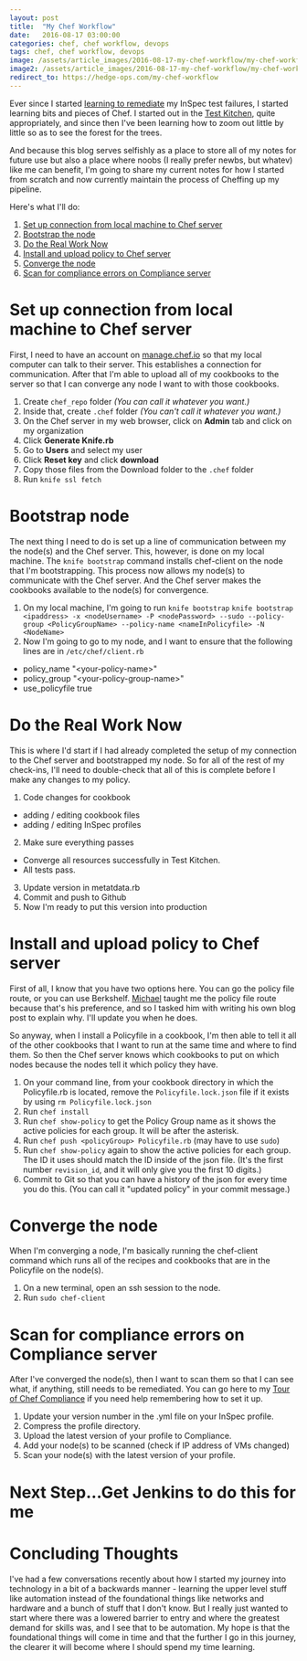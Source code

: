 ```yaml
---
layout: post
title:  "My Chef Workflow"
date:   2016-08-17 03:00:00
categories: chef, chef workflow, devops
tags: chef, chef workflow, devops
image: /assets/article_images/2016-08-17-my-chef-workflow/my-chef-workflow.png
image2: /assets/article_images/2016-08-17-my-chef-workflow/my-chef-workflow-mobile.png
redirect_to: https://hedge-ops.com/my-chef-workflow
---
```

Ever since I started [learning to remediate](http://www.anniehedgie.com/red-green-refactor) my InSpec test failures, I started learning bits and pieces of Chef. I started out in the [Test Kitchen](http://kitchen.ci/), quite appropriately, and since then I've been learning how to zoom out little by little so as to see the forest for the trees. 

And because this blog serves selfishly as a place to store all of my notes for future use but also a place where noobs (I really prefer newbs, but whatev) like me can benefit, I'm going to share my current notes for how I started from scratch and now currently maintain the process of Cheffing up my pipeline.

Here's what I'll do:

1. [Set up connection from local machine to Chef server](#set-up-connection-from-local-machine-to-chef-server)
2. [Bootstrap the node](#bootstrap-node)
3. [Do the Real Work Now](#do-the-real-work-now)
4. [Install and upload policy to Chef server](#install-and-upload-policy-to-chef-server)
5. [Converge the node](#converge-the-node)
6. [Scan for compliance errors on Compliance server](#scan-for-compliance-errors-on-compliance-server)

# Set up connection from local machine to Chef server
First, I need to have an account on [manage.chef.io](https://manage.chef.io/login) so that my local computer can talk to their server. This establishes a connection for communication. After that I'm able to upload all of my cookbooks to the server so that I can converge any node I want to with those cookbooks.

1. Create `chef_repo` folder *(You can call it whatever you want.)*
2. Inside that, create `.chef` folder *(You can't call it whatever you want.)*
3. On the Chef server in my web browser, click on **Admin** tab and click on my organization
4. Click **Generate Knife.rb**
5. Go to **Users** and select my user
6. Click **Reset key** and click **download**
7. Copy those files from the Download folder to the `.chef` folder
8. Run `knife ssl fetch`

# Bootstrap node
The next thing I need to do is set up a line of communication between my the node(s) and the Chef server. This, however, is done on my local machine. The `knife bootstrap` command installs chef-client on the node that I'm bootstrapping. This process now allows my node(s) to communicate with the Chef server. And the Chef server makes the cookbooks available to the node(s) for convergence. 

1. On my local machine, I'm going to run `knife bootstrap`
`knife bootstrap <ipaddress> -x <nodeUsername> -P <nodePassword> --sudo --policy-group <PolicyGroupName> --policy-name <nameInPolicyfile> -N <NodeName>`
2. Now I'm going to go to my node, and I want to ensure that the following lines are in `/etc/chef/client.rb`
 -  policy_name "\<your-policy-name>\"
 -  policy_group "\<your-policy-group-name>\"
 -  use_policyfile true

# Do the Real Work Now
This is where I'd start if I had already completed the setup of my connection to the Chef server and bootstrapped my node. So for all of the rest of my check-ins, I'll need to double-check that all of this is complete before I make any changes to my policy.

1. Code changes for cookbook
 - adding / editing cookbook files
 - adding / editing InSpec profiles
2. Make sure everything passes
 - Converge all resources successfully in Test Kitchen.
 - All tests pass.
3. Update version in metatdata.rb
4. Commit and push to Github
5. Now I'm ready to put this version into production

# Install and upload policy to Chef server
First of all, I know that you have two options here. You can go the policy file route, or you can use Berkshelf. [Michael](http://hedge-ops.com) taught me the policy file route because that's his preference, and so I tasked him with writing his own blog post to explain why. I'll update you when he does.

So anyway, when I install a Policyfile in a cookbook, I'm then able to tell it all of the other cookbooks that I want to run at the same time and where to find them. So then the Chef server knows which cookbooks to put on which nodes because the nodes tell it which policy they have.

1. On your command line, from your cookbook directory in which the Policyfile.rb is located, remove the `Policyfile.lock.json` file if it exists by using `rm Policyfile.lock.json`
2. Run `chef install`
3. Run `chef show-policy` to get the Policy Group name as it shows the active policies for each group. It will be after the asterisk. 
4. Run `chef push <policyGroup> Policyfile.rb` (may have to use `sudo`)
5. Run `chef show-policy` again to show the active policies for each group. The ID it uses should match the ID inside of the json file. (It's the first number `revision_id`, and it will only give you the first 10 digits.)
6. Commit to Git so that you can have a history of the json for every time you do this. (You can call it "updated policy" in your commit message.)

# Converge the node
When I'm converging a node, I'm basically running the chef-client command which runs all of the recipes and cookbooks that are in the Policyfile on the node(s). 

1. On a new terminal, open an ssh session to the node. 
2. Run `sudo chef-client`

# Scan for compliance errors on Compliance server
After I've converged the node(s), then I want to scan them so that I can see what, if anything, still needs to be remediated. You can go here to my [Tour of Chef Compliance](http://www.anniehedgie.com/tour-of-chef-compliance) if you need help remembering how to set it up.

1. Update your version number in the .yml file on your InSpec profile.
2. Compress the profile directory.
3. Upload the latest version of your profile to Compliance.
4. Add your node(s) to be scanned (check if IP address of VMs changed)
5. Scan your node(s) with the latest version of your profile.

# Next Step...Get Jenkins to do this for me

# Concluding Thoughts
I've had a few conversations recently about how I started my journey into technology in a bit of a backwards manner - learning the upper level stuff like automation instead of the foundational things like networks and hardware and a bunch of stuff that I don't know. But I really just wanted to start where there was a lowered barrier to entry and where the greatest demand for skills was, and I see that to be automation. My hope is that the foundational things will come in time and that the further I go in this journey, the clearer it will become where I should spend my time learning.

